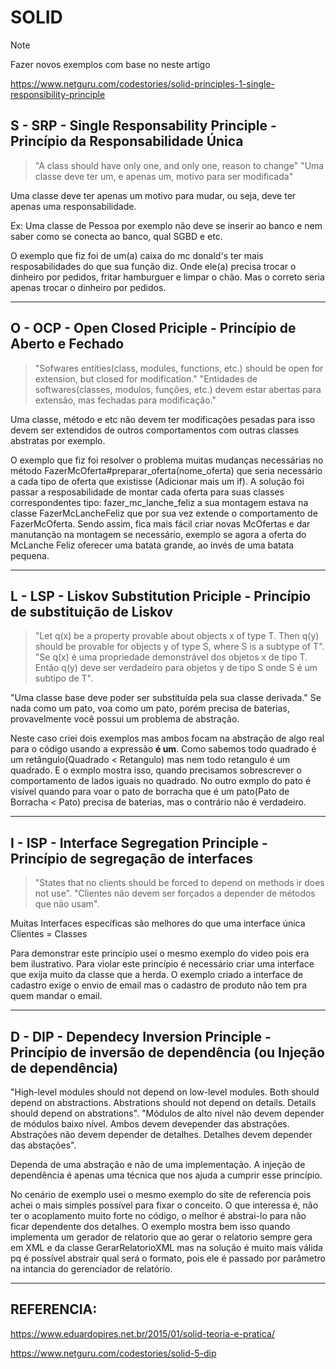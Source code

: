 # SOLID

> [!NOTE]
>
> Fazer novos exemplos com base no neste artigo
>
> https://www.netguru.com/codestories/solid-principles-1-single-responsibility-principle
>

## S - SRP - Single Responsability Principle - Princípio da Responsabilidade Única

> "A class should have only one, and only one, reason to change"
> "Uma classe deve ter um, e apenas um, motivo para ser modificada"

Uma classe deve ter apenas um motivo para mudar, ou seja, deve ter apenas uma responsabilidade.

Ex: Uma classe de Pessoa por exemplo não deve se inserir ao banco e nem saber como se conecta ao banco, qual SGBD e etc.

O exemplo que fiz foi de um(a) caixa do mc donald's ter mais resposabilidades do que sua função diz. Onde ele(a) precisa
trocar o dinheiro por pedidos, fritar hamburguer e limpar o chão. Mas o correto seria apenas trocar o dinheiro por pedidos.

---------------

## O - OCP - Open Closed Priciple - Princípio de Aberto e Fechado

> "Sofwares entities(class, modules, functions, etc.) should be open for extension, but closed for modification."
> "Entidades de softwares(classes, modulos, funções, etc.) devem estar abertas para extensão, mas fechadas para modificação."

Uma classe, método e etc não devem ter modificações pesadas para isso devem ser extendidos de outros comportamentos com outras classes abstratas por exemplo.

O exemplo que fiz foi resolver o problema muitas mudanças necessárias no método FazerMcOferta#preparar_oferta(nome_oferta) que seria necessário a cada tipo de oferta que existisse (Adicionar mais um if).
A solução foi passar a resposabilidade de montar cada oferta para suas classes correspondentes tipo: fazer_mc_lanche_feliz a sua montagem estava na classe FazerMcLancheFeliz que por sua vez extende o comportamento de FazerMcOferta. Sendo assim, fica mais fácil criar novas McOfertas e dar manutanção na montagem se necessário, exemplo se agora a oferta do McLanche Feliz oferecer uma batata grande, ao invés de uma batata pequena.

---------------

## L - LSP - Liskov Substitution Priciple - Princípio de substituição de Liskov

> "Let q(x) be a property provable about objects x of type T. Then q(y) should be provable for objects y of type S, where S is a subtype of T".
> "Se q(x) é uma propriedade demonstrável dos objetos x de tipo T. Então q(y) deve ser verdadeiro para objetos y de tipo S onde S é um subtipo de T".

"Uma classe base deve poder ser substituída pela sua classe derivada."
Se nada como um pato, voa como um pato, porém precisa de baterias, provavelmente você possui um problema de abstração.

Neste caso criei dois exemplos mas ambos focam na abstração de algo real para o código usando a expressão **é um**. Como sabemos todo quadrado é um retângulo(Quadrado < Retangulo) mas nem todo retangulo é um quadrado. E o exmplo mostra isso, quando precisamos sobrescrever o comportamento de lados iguais no quadrado. No outro exmplo do pato é visível quando para voar o pato de borracha que é um pato(Pato de Borracha < Pato) precisa de baterias, mas o contrário não é verdadeiro.

---------------

## I - ISP - Interface Segregation Principle - Princípio de segregação de interfaces

> "States that no clients should be forced to depend on methods ir does not use".
> "Clientes não devem ser forçados a depender de métodos que não usam".

Muitas Interfaces específicas são melhores do que uma interface única
Clientes = Classes

Para demonstrar este princípio usei o mesmo exemplo do video pois era bem ilustrativo. Para violar este princípio é necessário criar uma interface que exija muito da classe que a herda. O exemplo criado a interface de cadastro exige o envio de email mas o cadastro de produto não tem pra quem mandar o email.

---------------

## D - DIP - Dependecy Inversion Principle - Princípio de inversão de dependência (ou Injeção de dependência)

"High-level modules should not depend on low-level modules. Both should depend on abstractions. Abstrations should not depend on details. Details should depend on abstrations".
"Módulos de alto nível não devem depender de módulos baixo nível. Ambos devem devepender das abstrações. Abstrações não devem depender de detalhes. Detalhes devem depender das abstações".

Dependa de uma abstração e não de uma implementação.
A injeção de dependência é apenas uma técnica que nos ajuda a cumprir esse princípio. 

No cenário de exemplo usei o mesmo exemplo do site de referencia pois achei o mais simples possível para fixar o conceito.
O que interessa é, não ter o acoplamento muito forte no código, o melhor é abstrai-lo para não ficar dependente dos detalhes. O exemplo mostra bem isso quando implementa um gerador de relatorio que ao gerar o relatorio sempre gera em XML e da classe GerarRelatorioXML mas na solução é muito mais válida pq é possível abstrair qual será o formato, pois ele é passado por parâmetro na intancia do gerenciador de relatório.

---------------

## REFERENCIA:

https://www.eduardopires.net.br/2015/01/solid-teoria-e-pratica/

https://www.netguru.com/codestories/solid-5-dip
